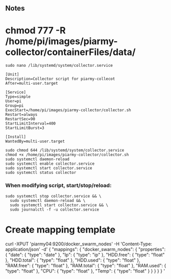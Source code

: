 ## Notes

# chmod 777 -R /home/pi/images/piarmy-collector/containerFiles/data/

```
sudo nano /lib/systemd/system/collector.service
```

```
[Unit]
Description=Collector script for piarmy-collecot
After=multi-user.target

[Service]
Type=simple
User=pi
Group=pi
ExecStart=/home/pi/images/piarmy-collector/collector.sh
Restart=always
RestartSec=90
StartLimitInterval=400
StartLimitBurst=3

[Install]
WantedBy=multi-user.target
```

```
sudo chmod 644 /lib/systemd/system/collector.service
chmod +x /home/pi/images/piarmy-collector/collector.sh
sudo systemctl daemon-reload
sudo systemctl enable collector.service
sudo systemctl start collector.service
sudo systemctl status collector
```

### When modifying script, start/stop/reload:
```
sudo systemctl stop collector.service && \
  sudo systemctl daemon-reload && \
  sudo systemctl start collector.service && \
  sudo journalctl -f -u collector.service
```


# Create mapping template
curl -XPUT 'piarmy04:9200/docker_swarm_nodes' -H 'Content-Type: application/json' -d'
{
  "mappings": {
    "docker_swarm_nodes": {
      "properties": {
        "date": {
         "type": "date"
        },
        "Ip": {
         "type": "ip"
        },
        "HDD.free": {
         "type": "float"
        },
        "HDD.total": {
         "type": "float"
        },
        "HDD.used": {
         "type": "float"
        },
        "RAM.free": {
         "type": "float"
        },
        "RAM.total": {
         "type": "float"
        },
        "RAM.used": {
         "type": "float"
        },
        "CPU": {
         "type": "float"
        },
        "Temp": {
         "type": "float"
        }
      }
    }
  }
}
'
